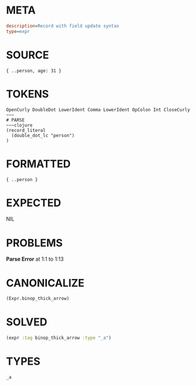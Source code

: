 # META
~~~ini
description=Record with field update syntax
type=expr
~~~
# SOURCE
~~~roc
{ ..person, age: 31 }
~~~
# TOKENS
~~~text
OpenCurly DoubleDot LowerIdent Comma LowerIdent OpColon Int CloseCurly ~~~
# PARSE
~~~clojure
(record_literal
  (double_dot_lc "person")
)
~~~
# FORMATTED
~~~roc
{ ..person }
~~~
# EXPECTED
NIL
# PROBLEMS
**Parse Error**
at 1:1 to 1:13

# CANONICALIZE
~~~clojure
(Expr.binop_thick_arrow)
~~~
# SOLVED
~~~clojure
(expr :tag binop_thick_arrow :type "_a")
~~~
# TYPES
~~~roc
_a
~~~
